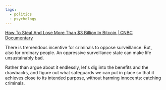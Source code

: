 ```yaml
---
tags:
  - politics
  - psychology
---
```

[How To Steal And Lose More Than $3 Billion In Bitcoin | CNBC Documentary](https://www.youtube.com/watch?v=3Nq3ye-QCyM)

There is tremendous incentive for criminals to oppose surveillance. But, also for ordinary people. An oppressive surveillance state can make life unsustainably bad.

Rather than argue about it endlessly, let's dig into the benefits and the drawbacks, and figure out what safeguards we can put in place so that it achieves close to its intended purpose, without harming innocents: catching criminals.